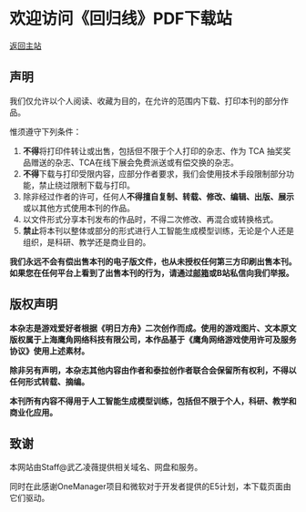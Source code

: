 # 欢迎访问《回归线》PDF下载站

[返回主站](https://aneot.terrach.net)

## 声明

我们仅允许以个人阅读、收藏为目的，在允许的范围内下载、打印本刊的部分作品。

惟须遵守下列条件：

   1. **不得**将打印件转让或出售，包括但不限于个人打印的杂志、作为 TCA 抽奖奖品赠送的杂志、TCA在线下展会免费派送或有偿交换的杂志。
   2. **不得**下载与打印受限内容，应部分作者要求，我们会使用技术手段限制部分功能，禁止绕过限制下载与打印。
   3. 除非经过作者的许可，任何人**不得擅自复制、转载、修改、编辑、出版、展示**或以其他方式使用本刊的作品。
   4. 以文件形式分享本刊发布的作品时，不得二次修改、再混合或转换格式。
   5. **禁止**将本刊以整体或部分的形式进行人工智能生成模型训练，无论是个人还是组织，是科研、教学还是商业目的。

**我们永远不会有偿出售本刊的电子版文件，也从未授权任何第三方印刷出售本刊。如果您在任何平台上看到了出售本刊的行为，请通过[邮箱](mailto:TCA_doc@163.com)或B站私信向我们举报。**

## **版权声明**

**本杂志是游戏爱好者根据《明日方舟》二次创作而成。使用的游戏图片、文本原文版权属于上海鹰角网络科技有限公司，本作品基于《鹰角网络游戏使用许可及服务协议》使用上述素材。**

**除非另有声明，本杂志其他内容由作者和泰拉创作者联合会保留所有权利，不得以任何形式转载、摘编。**

**本刊所有内容不得用于人工智能生成模型训练，包括但不限于个人，科研、教学和商业化应用。**

## 致谢

本网站由Staff@武乙凌薇提供相关域名、网盘和服务。

同时在此感谢OneManager项目和微软对于开发者提供的E5计划，本下载页面由它们驱动。